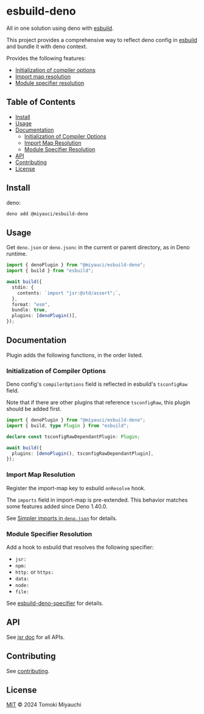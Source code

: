 # esbuild-deno

All in one solution using deno with [esbuild](https://github.com/evanw/esbuild).

This project provides a comprehensive way to reflect deno config in
[esbuild](https://github.com/evanw/esbuild) and bundle it with deno context.

Provides the following features:

- [Initialization of compiler options](#initialization-of-compiler-options)<!-- no toc -->
- [Import map resolution](#import-map-resolution)
- [Module specifier resolution](#module-specifier-resolution)

## Table of Contents <!-- omit in toc -->

- [Install](#install)
- [Usage](#usage)
- [Documentation](#documentation)
  - [Initialization of Compiler Options](#initialization-of-compiler-options)
  - [Import Map Resolution](#import-map-resolution)
  - [Module Specifier Resolution](#module-specifier-resolution)
- [API](#api)
- [Contributing](#contributing)
- [License](#license)

## Install

deno:

```bash
deno add @miyauci/esbuild-deno
```

## Usage

Get `deno.json` or `deno.jsonc` in the current or parent directory, as in Deno
runtime.

```ts
import { denoPlugin } from "@miyauci/esbuild-deno";
import { build } from "esbuild";

await build({
  stdin: {
    contents: `import "jsr:@std/assert";`,
  },
  format: "esm",
  bundle: true,
  plugins: [denoPlugin()],
});
```

## Documentation

Plugin adds the following functions, in the order listed.

### Initialization of Compiler Options

Deno config's `compilerOptions` field is reflected in esbuild's `tsconfigRaw`
field.

Note that if there are other plugins that reference `tsconfigRaw`, this plugin
should be added first.

```ts
import { denoPlugin } from "@miyauci/esbuild-deno";
import { build, type Plugin } from "esbuild";

declare const tsconfigRawDependantPlugin: Plugin;

await build({
  plugins: [denoPlugin(), tsconfigRawDependantPlugin],
});
```

### Import Map Resolution

Register the import-map key to esbuild `onResolve` hook.

The `imports` field in import-map is pre-extended. This behavior matches some
features added since Deno 1.40.0.

See
[Simpler imports in `deno.json`](https://deno.com/blog/v1.40#simpler-imports-in-denojson)
for details.

### Module Specifier Resolution

Add a hook to esbuild that resolves the following specifier:

- `jsr:`
- `npm:`
- `http:` or `https:`
- `data:`
- `node:`
- `file:`

See
[esbuild-deno-specifier](https://github.com/TomokiMiyauci/esbuild-deno-specifier)
for details.

## API

See [jsr doc](https://jsr.io/@miyauci/esbuild-deno) for all APIs.

## Contributing

See [contributing](CONTRIBUTING.md).

## License

[MIT](LICENSE) © 2024 Tomoki Miyauchi
